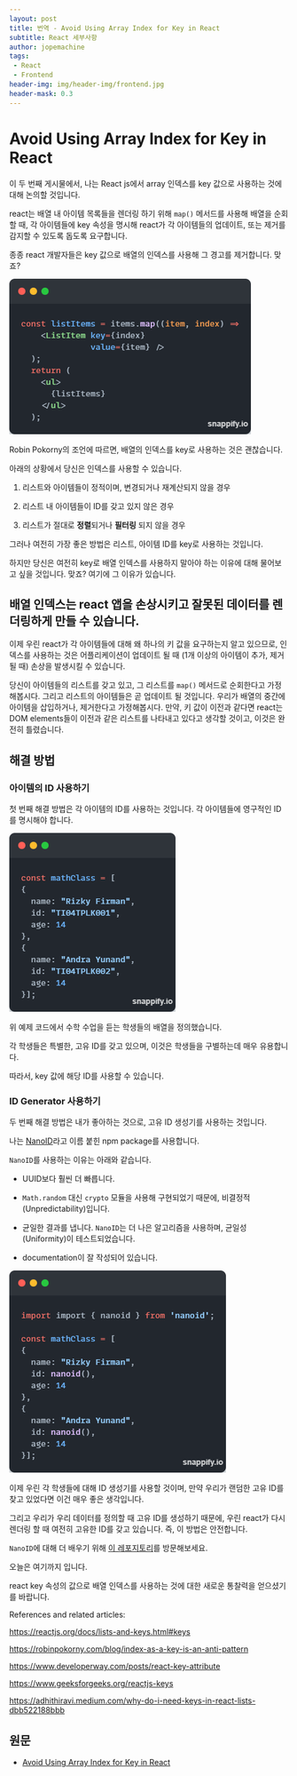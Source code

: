 ```yaml
---
layout: post
title: 번역 - Avoid Using Array Index for Key in React
subtitle: React 세부사항
author: jopemachine
tags:
 - React
 - Frontend
header-img: img/header-img/frontend.jpg
header-mask: 0.3
---
```


# Avoid Using Array Index for Key in React

이 두 번째 게시물에서, 나는 React js에서 array 인덱스를 key 값으로 사용하는 것에 대해 논의할 것입니다.

react는 배열 내 아이템 목록들을 렌더링 하기 위해 `map()` 메서드를 사용해 배열을 순회할 때, 각 아이템들에 key 속성을 명시해 react가 각 아이템들의 업데이트, 또는 제거를 감지할 수 있도록 돕도록 요구합니다.

종종 react 개발자들은 key 값으로 배열의 인덱스를 사용해 그 경고를 제거합니다. 맞죠?

![](/img/posts/React/2022-09-25-Avoid-Using-Array-Index-For-Key-In-React/1_TKtkAOW20-NQVlG1-2kLOQ.png)

Robin Pokorny의 조언에 따르면, 배열의 인덱스를 key로 사용하는 것은 괜찮습니다.

아래의 상황에서 당신은 인덱스를 사용할 수 있습니다.

1. 리스트와 아이템들이 정적이며, 변경되거나 재계산되지 않을 경우

2. 리스트 내 아이템들이 ID를 갖고 있지 않은 경우

3. 리스트가 절대로 **정렬**되거나 **필터링** 되지 않을 경우

그러나 여전히 가장 좋은 방법은 리스트, 아이템 ID를 key로 사용하는 것입니다.

하지만 당신은 여전히 key로 배열 인덱스를 사용하지 말아야 하는 이유에 대해 물어보고 싶을 것입니다. 맞죠? 여기에 그 이유가 있습니다.

## 배열 인덱스는 react 앱을 손상시키고 잘못된 데이터를 렌더링하게 만들 수 있습니다.

이제 우린 react가 각 아이템들에 대해 왜 하나의 키 값을 요구하는지 알고 있으므로, 인덱스를 사용하는 것은 어플리케이션이 업데이트 될 때 (1개 이상의 아이템이 추가, 제거될 때) 손상을 발생시킬 수 있습니다.

당신이 아이템들의 리스트를 갖고 있고, 그 리스트를 `map()` 메서드로 순회한다고 가정해봅시다. 그리고 리스트의 아이템들은 곧 업데이트 될 것입니다. 우리가 배열의 중간에 아이템을 삽입하거나, 제거한다고 가정해봅시다.
만약, 키 값이 이전과 같다면 react는 DOM elements들이 이전과 같은 리스트를 나타내고 있다고 생각할 것이고, 이것은 완전히 틀렸습니다.

## 해결 방법

### 아이템의 ID 사용하기

첫 번째 해결 방법은 각 아이템의 ID를 사용하는 것입니다. 각 아이템들에 영구적인 ID를 명시해야 합니다.

![](/img/posts/React/2022-09-25-Avoid-Using-Array-Index-For-Key-In-React/1_KrBlswNZr7nt-3hJfQeCog.png)

위 예제 코드에서 수학 수업을 듣는 학생들의 배열을 정의했습니다.

각 학생들은 특별한, 고유 ID를 갖고 있으며, 이것은 학생들을 구별하는데 매우 유용합니다.

따라서, key 값에 해당 ID를 사용할 수 있습니다.

### ID Generator 사용하기

두 번째 해결 방법은 내가 좋아하는 것으로, 고유 ID 생성기를 사용하는 것입니다.

나는 [NanoID](https://github.com/ai/nanoid/)라고 이름 붙힌 npm package를 사용합니다.

`NanoID`를 사용하는 이유는 아래와 같습니다.

* UUID보다 훨씬 더 빠릅니다.

* `Math.random` 대신 `crypto` 모듈을 사용해 구현되었기 때문에, 비결정적 (Unpredictability)입니다.

* 균일한 결과를 냅니다. `NanoID`는 더 나은 알고리즘을 사용하며, 균일성(Uniformity)이 테스트되었습니다.

* documentation이 잘 작성되어 있습니다.

![](/img/posts/React/2022-09-25-Avoid-Using-Array-Index-For-Key-In-React/1_IV7HTQgTslufILFHKadDOA.png)

이제 우린 각 학생들에 대해 ID 생성기를 사용할 것이며, 만약 우리가 랜덤한 고유 ID를 찾고 있었다면 이건 매우 좋은 생각입니다.

그리고 우리가 우리 데이터를 정의할 때 고유 ID를 생성하기 때문에, 우린 react가 다시 렌더링 할 때 여전히 고유한 ID를 갖고 있습니다. 즉, 이 방법은 안전합니다.

`NanoID`에 대해 더 배우기 위해 [이 레포지토리](https://github.com/ai/nanoid/)를 방문해보세요.

오늘은 여기까지 입니다.

react key 속성의 값으로 배열 인덱스를 사용하는 것에 대한 새로운 통찰력을 얻으셨기를 바랍니다.

References and related articles:

https://reactjs.org/docs/lists-and-keys.html#keys

https://robinpokorny.com/blog/index-as-a-key-is-an-anti-pattern

https://www.developerway.com/posts/react-key-attribute

https://www.geeksforgeeks.org/reactjs-keys

https://adhithiravi.medium.com/why-do-i-need-keys-in-react-lists-dbb522188bbb


## 원문

- [Avoid Using Array Index for Key in React](https://medium.com/@rizfirsy/avoid-using-array-index-for-key-in-react-a9ff784be724)
